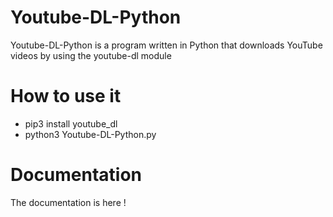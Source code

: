 # Youtube-DL-Python

Youtube-DL-Python is a program written in Python that downloads YouTube videos by using the youtube-dl module

# How to use it

- pip3 install youtube_dl
- python3 Youtube-DL-Python.py

# Documentation

The documentation is here ! 
